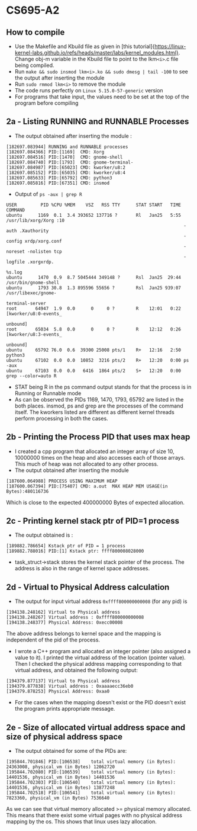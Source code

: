 # CS695-A2
## How to compile
- Use the Makefile and Kbuild file as given in [this tutorial]{https://linux-kernel-labs.github.io/refs/heads/master/labs/kernel_modules.html}. Change obj-m variable in the Kbuild file to point to the lkm`<i>`.c file being compiled.
- Run `make && sudo insmod lkm<i>.ko && sudo dmesg | tail -100` to see the output after inserting the module
- Run `sudo rmmod lkm<i>` to remove the module
- The code runs perfectly on `Linux 5.15.0-57-generic` version
- For programs that take input, the values need to be set at the top of the program before compiling

## 2a - Listing RUNNING and RUNNABLE Processes
- The output obtained after inserting the module : 
```
[182697.083944] RUNNING and RUNNABLE processes
[182697.084366] PID:[1169]  CMD: Xorg
[182697.084516] PID:[1470]  CMD: gnome-shell
[182697.084740] PID:[1793]  CMD: gnome-terminal-
[182697.084987] PID:[65023] CMD: kworker/u8:2
[182697.085152] PID:[65035] CMD: kworker/u8:4
[182697.085633] PID:[65792] CMD: python3
[182697.085816] PID:[67351] CMD: insmod
```
- Output of `ps -aux | grep R`
```
USER         PID %CPU %MEM    VSZ   RSS TTY      STAT START   TIME COMMAND
ubuntu      1169  0.1  3.4 393652 137716 ?       Rl   Jan25   5:55 /usr/lib/xorg/Xorg :10 
                                                                   -auth .Xauthority 
                                                                   -config xrdp/xorg.conf
                                                                   -noreset -nolisten tcp 
                                                                   -logfile .xorgxrdp.
                                                                   %s.log
ubuntu      1470  0.9  8.7 5045444 349148 ?      Rsl  Jan25  29:44 /usr/bin/gnome-shell
ubuntu      1793 30.8  1.3 895596 55656 ?        Rsl  Jan25 939:07 /usr/libexec/gnome-
                                                                   terminal-server
root       64947  1.9  0.0      0     0 ?        R    12:01   0:22 [kworker/u8:0-events_
                                                                    unbound]
root       65034  5.8  0.0      0     0 ?        R    12:12   0:26 [kworker/u8:3-events_
                                                                    unbound]
ubuntu     65792 76.0  0.6  39300 25008 pts/1    R+   12:16   2:50 python3
ubuntu     67102  0.0  0.0  10852  3216 pts/2    R+   12:20   0:00 ps -aux
ubuntu     67103  0.0  0.0   6416  1864 pts/2    S+   12:20   0:00 grep --color=auto R

```
- STAT being R in the ps command output stands for that the process is in Running or Runnable mode
- As can be observed the PIDs 1169, 1470, 1793, 65792 are listed in the both places. insmod, ps and grep are the processes of the command itself. The kworkers listed are different as different kernel threads perform processing in both the cases.

## 2b - Printing the Process PID that uses max heap
- I created a cpp program that allocated an integer array of size 10, 10000000 times on the heap and also accesses each of those arrays. This much of heap was not allocated to any other process.
- The output obtained after inserting the module
```
[187600.064988] PROCESS USING MAXIMUM HEAP
[187600.067394] PID:[75407] CMD: a.out  MAX HEAP MEM USAGE(in Bytes):480116736
```
Which is close to the expected 400000000 Bytes of expected allocation.

## 2c - Printing kernel stack ptr of PID=1 process
- The output obtained is :
```
[189882.786654] Kstack ptr of PID = 1 process
[189882.788016] PID:[1] Kstack ptr: ffff800008028000
```
- task_struct->stack stores the kernel stack pointer of the process. The address is also in the range of kernel space addresses.

## 2d - Virtual to Physical Address calculation
- The output for input virtual address `0xffff800000000008` (for any pid) is 
```
[194138.248162] Virtual to Physical address
[194138.248267] Virtual address : 0xffff800000000008
[194138.248377] Physical Address: 0xecc00008
```
The above address belongs to kernel space and the mapping is independent of the pid of the process.
- I wrote a C++ program and allocated an integer pointer (also assigned a value to it). I printed the virtual address of the location (pointer value). Then I checked the physical address mapping corresponding to that virtual address, and obtained the following output:
```
[194379.877137] Virtual to Physical address
[194379.877838] Virtual address : 0xaaaaecc36eb0
[194379.878253] Physical Address: 0xaa0
```
- For the cases when the mapping doesn't exist or the PID doesn't exist the program prints appropriate message.

## 2e - Size of allocated virtual address space and size of physical address space
- The output obtained for some of the PIDs are:
```
[195844.701846] PID:[106538]    total virtual memory (in Bytes): 24363008, physical_vm (in Bytes) 12062720
[195844.702080] PID:[106539]    total virtual memory (in Bytes): 14401536, physical_vm (in Bytes) 14401536
[195844.702303] PID:[106540]    total virtual memory (in Bytes): 14401536, physical_vm (in Bytes) 13877248
[195844.702518] PID:[106541]    total virtual memory (in Bytes): 7823360, physical_vm (in Bytes) 7536640
```
As we can see that virtual memory allocated >= physical memory allocated. This means that there exist some virtual pages with no physical address mapping by the os. This shows that linux uses lazy allocation.